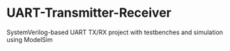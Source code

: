 # UART-Transmitter-Receiver
SystemVerilog-based UART TX/RX project with testbenches and simulation using ModelSim
